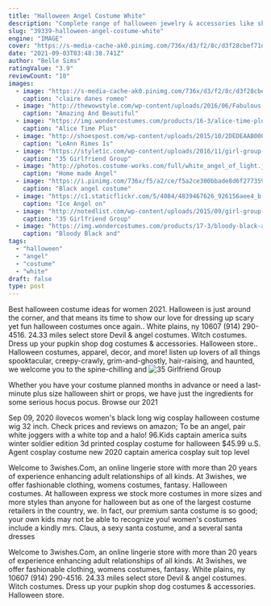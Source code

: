 ```yaml
---
title: "Halloween Angel Costume White"
description: "Complete range of halloween jewelry & accessories like skull jewelry, pumpkin & spider jewelry, masquerade mask & cat ear headbands at wholesale prices wholesale fashion jewelry & accessory"
slug: "39339-halloween-angel-costume-white"
engine: "IMAGE"
cover: "https://s-media-cache-ak0.pinimg.com/736x/d3/f2/8c/d3f28cbef71d1cd6a2150e214aa5ead4.jpg"
date: "2021-09-03T03:48:38.741Z"
author: "Belle Sims"
ratingValue: "3.9"
reviewCount: "10"
images:
  - image: "https://s-media-cache-ak0.pinimg.com/736x/d3/f2/8c/d3f28cbef71d1cd6a2150e214aa5ead4.jpg"
    caption: "claire danes romeo"
  - image: "http://thewowstyle.com/wp-content/uploads/2016/06/Fabulous-Angel-Halloween-Makeup.jpg"
    caption: "Amazing And Beautiful"
  - image: "https://img.wondercostumes.com/products/16-3/alice-time-plus-size-costume.jpg"
    caption: "Alice Time Plus"
  - image: "http://shoespost.com/wp-content/uploads/2015/10/2DEDEAAB00000578-3296264-image-m-27_1446181676175.jpg"
    caption: "LeAnn Rimes Is"
  - image: "https://styletic.com/wp-content/uploads/2016/11/girl-group-costume-ideas/21-girl-group-costume-ideas.jpg"
    caption: "35 Girlfriend Group"
  - image: "http://photos.costume-works.com/full/white_angel_of_light.jpg"
    caption: "Home made Angel"
  - image: "https://i.pinimg.com/736x/f5/a2/ce/f5a2ce300bbade8d6f277359b9e66c23--black-angel-costume-angel-costumes.jpg"
    caption: "Black angel costume"
  - image: "https://c1.staticflickr.com/5/4084/4839467626_926156aee4_b.jpg"
    caption: "Ice Angel on"
  - image: "http://notedlist.com/wp-content/uploads/2015/09/girl-group-costume-ideas/26-girl-group-costume-ideas.jpg"
    caption: "35 Girlfriend Group"
  - image: "https://img.wondercostumes.com/products/17-3/bloody-black-and-white-teddy-bear-mask.jpg"
    caption: "Bloody Black and"
tags:
  - "halloween"
  - "angel"
  - "costume"
  - "white"
draft: false
type: post
---
```


Best halloween costume ideas for women 2021. Halloween is just around the corner, and that means its time to show our love for dressing up scary yet fun halloween costumes once again.. White plains, ny 10607 (914) 290-4516. 24.33 miles select store  Devil & angel costumes. Witch costumes. Dress up your pupkin shop dog costumes & accessories. Halloween store.. Halloween costumes, apparel, decor, and more! listen up lovers of all things spooktacular, creepy-crawly, grim-and-ghostly, hair-raising, and haunted, we welcome you to the spine-chilling and
![35 Girlfriend Group](https://styletic.com/wp-content/uploads/2016/11/girl-group-costume-ideas/21-girl-group-costume-ideas.jpg "35 Girlfriend Group")

Whether you have your costume planned months in advance or need a last-minute plus size halloween shirt or props, we have just the ingredients for some serious hocus pocus. Browse our 2021
<!--inArticleAds-->

<!--galleryOne-->

Sep 09, 2020 ilovecos women's black long wig cosplay halloween costume wig 32 inch. Check prices and reviews on amazon;  To be an angel, pair white joggers with a white top and a halo! 96.Kids captain america suits winter soldier edition 3d printed cosplay costume for halloween $45.99 u.S. Agent cosplay costume new 2020 captain america cosplay suit top level
<!--inArticleAds-->

<!--galleryTwo-->

Welcome to 3wishes.Com, an online lingerie store with more than 20 years of experience enhancing adult relationships of all kinds. At 3wishes, we offer fashionable clothing, womens costumes, fantasy. Halloween costumes. At halloween express we stock more costumes in more sizes and more styles than anyone for halloween but as one of the largest costume retailers in the country, we. In fact, our premium santa costume is so good; your own kids may not be able to recognize you! women's costumes include a kindly mrs. Claus, a sexy santa costume, and a several santa dresses
<!--galleryThree-->

Welcome to 3wishes.Com, an online lingerie store with more than 20 years of experience enhancing adult relationships of all kinds. At 3wishes, we offer fashionable clothing, womens costumes, fantasy. White plains, ny 10607 (914) 290-4516. 24.33 miles select store  Devil & angel costumes. Witch costumes. Dress up your pupkin shop dog costumes & accessories. Halloween store.